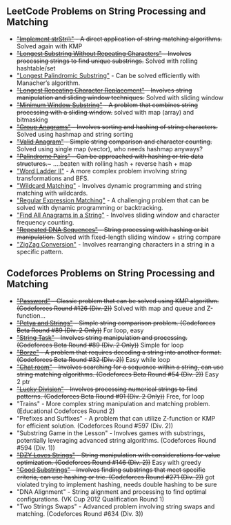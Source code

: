 ## LeetCode Problems on String Processing and Matching
- ~~["Implement strStr()"](https://leetcode.com/problems/find-the-index-of-the-first-occurrence-in-a-string/description/) - A direct application of string matching algorithms.~~ Solved again with KMP
- ~~["Longest Substring Without Repeating Characters"](https://leetcode.com/problems/longest-substring-without-repeating-characters/description/) - Involves processing strings to find unique substrings.~~ Solved with rolling hashtable/set
- ["Longest Palindromic Substring"](https://leetcode.com/problems/longest-palindromic-substring/description/) - Can be solved efficiently with Manacher’s algorithm.
- ~~["Longest Repeating Character Replacement"](https://leetcode.com/problems/longest-repeating-character-replacement/) - Involves string manipulation and sliding window techniques.~~ Solved with sliding window
- ~~["Minimum Window Substring"](https://leetcode.com/problems/minimum-window-substring) - A problem that combines string processing with a sliding window.~~ solved with map (array) and bitmasking
- ~~["Group Anagrams"](https://leetcode.com/problems/group-anagrams/) - Involves sorting and hashing of string characters.~~ Solved using hashmap and string sorting
- ~~["Valid Anagram"](https://leetcode.com/problems/valid-anagram/) - Simple string comparison and character counting.~~ Solved using single map (vector), who needs hashmap anyways?
- ~~["Palindrome Pairs"](https://leetcode.com/problems/palindrome-pairs/) - Can be approached with hashing or trie data structures.~~~ ....beaten with rolling hash + reverse hash + map
- ["Word Ladder II"](https://leetcode.com/problems/word-ladder-ii/) - A more complex problem involving string transformations and BFS.
- ["Wildcard Matching"](https://leetcode.com/problems/wildcard-matching/) - Involves dynamic programming and string matching with wildcards.
- ["Regular Expression Matching"](https://leetcode.com/problems/regular-expression-matching/) - A challenging problem that can be solved with dynamic programming or backtracking.
- ["Find All Anagrams in a String"](https://leetcode.com/problems/find-all-anagrams-in-a-string/) - Involves sliding window and character frequency counting.
- ~~["Repeated DNA Sequences"](https://leetcode.com/problems/repeated-dna-sequences/description/) - String processing with hashing or bit manipulation.~~ Solved with fixed-length sliding window + string compare
- ["ZigZag Conversion"](https://leetcode.com/problems/zigzag-conversion/) - Involves rearranging characters in a string in a specific pattern.

## Codeforces Problems on String Processing and Matching
- ~~["Password"](https://codeforces.com/problemset/problem/126/B) - Classic problem that can be solved using KMP algorithm. (Codeforces Round #126 (Div. 2))~~ Solved with map and queue and Z-function...
- ~~["Petya and Strings"](https://codeforces.com/problemset/problem/112/A) - Simple string comparison problem. (Codeforces Beta Round #89 (Div. 2 Only))~~ For loop, easy
- ~~["String Task"](https://codeforces.com/problemset/problem/118/A) - Involves string manipulation and processing. (Codeforces Beta Round #89 (Div. 2 Only))~~ Simple for loop
- ~~["Borze"](https://codeforces.com/problemset/problem/32/B) - A problem that requires decoding a string into another format. (Codeforces Beta Round #32 (Div. 2))~~ Easy while loop
- ~~["Chat room"](https://codeforces.com/problemset/problem/58/A) - Involves searching for a sequence within a string, can use string matching algorithms. (Codeforces Beta Round #54 (Div. 2))~~ Easy 2 ptr
- ~~["Lucky Division"](https://codeforces.com/problemset/problem/122/A) - Involves processing numerical strings to find patterns. (Codeforces Beta Round #91 (Div. 2 Only))~~ Free, for loop
- "Trains" - More complex string manipulation and matching problem. (Educational Codeforces Round 2)
- "Prefixes and Suffixes" - A problem that can utilize Z-function or KMP for efficient solution. (Codeforces Round #597 (Div. 2))
- "Substring Game in the Lesson" - Involves games with substrings, potentially leveraging advanced string algorithms. (Codeforces Round #594 (Div. 1))
- ~~["DZY Loves Strings"](https://codeforces.com/problemset/problem/447/B) - String manipulation with considerations for value optimization. (Codeforces Round #146 (Div. 2))~~ Easy with greedy
- ~~["Good Substrings"](https://codeforces.com/problemset/problem/271/D) - Involves finding substrings that meet specific criteria, can use hashing or trie. (Codeforces Round #271 (Div. 2))~~ got violated trying to implement hashing, needs double hashing to be sure
- "DNA Alignment" - String alignment and processing to find optimal configurations. (VK Cup 2012 Qualification Round 1)
- "Two Strings Swaps" - Advanced problem involving string swaps and matching. (Codeforces Round #634 (Div. 3))
